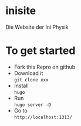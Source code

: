 # inisite
Die Website der Ini Physik

# To get started
- Fork this Repro on github
- Download it  
  `git clone xxx`
- Install  
  `hugo` 
- Run  
  `hugo server -D`
- Go to  
  `http://localhost:1313/`
